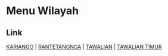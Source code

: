 # Menu Wilayah

## Link

[KARIANGO](https://github.com/gigit-pemilu/pemilu-2024-76-sulawesi-barat/tree/main/pileg-dpr/hitung-suara/sub/76-sulawesi-barat/sub/03-mamasa/sub/14-tawalian/sub/2003-kariango)
 | 
[RANTETANGNGA](https://github.com/gigit-pemilu/pemilu-2024-76-sulawesi-barat/tree/main/pileg-dpr/hitung-suara/sub/76-sulawesi-barat/sub/03-mamasa/sub/14-tawalian/sub/2004-rantetangnga)
 | 
[TAWALIAN](https://github.com/gigit-pemilu/pemilu-2024-76-sulawesi-barat/tree/main/pileg-dpr/hitung-suara/sub/76-sulawesi-barat/sub/03-mamasa/sub/14-tawalian/sub/1001-tawalian)
 | 
[TAWALIAN TIMUR](https://github.com/gigit-pemilu/pemilu-2024-76-sulawesi-barat/tree/main/pileg-dpr/hitung-suara/sub/76-sulawesi-barat/sub/03-mamasa/sub/14-tawalian/sub/2002-tawalian-timur)


